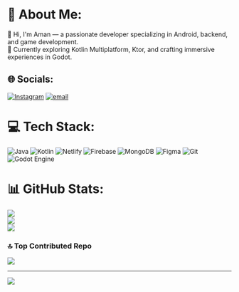 # 💫 About Me:
👋 Hi, I'm Aman — a passionate developer specializing in Android, backend, and game development.  
🚀 Currently exploring Kotlin Multiplatform, Ktor, and crafting immersive experiences in Godot.  



## 🌐 Socials:
[![Instagram](https://img.shields.io/badge/Instagram-%23E4405F.svg?logo=Instagram&logoColor=white)](https://instagram.com/https://www.instagram.com/a_man034/) [![email](https://img.shields.io/badge/Email-D14836?logo=gmail&logoColor=white)](mailto:amansaini04a@gmail.com) 

# 💻 Tech Stack:
![Java](https://img.shields.io/badge/java-%23ED8B00.svg?style=for-the-badge&logo=openjdk&logoColor=white) ![Kotlin](https://img.shields.io/badge/kotlin-%237F52FF.svg?style=for-the-badge&logo=kotlin&logoColor=white) ![Netlify](https://img.shields.io/badge/netlify-%23000000.svg?style=for-the-badge&logo=netlify&logoColor=#00C7B7) ![Firebase](https://img.shields.io/badge/firebase-a08021?style=for-the-badge&logo=firebase&logoColor=ffcd34) ![MongoDB](https://img.shields.io/badge/MongoDB-%234ea94b.svg?style=for-the-badge&logo=mongodb&logoColor=white) ![Figma](https://img.shields.io/badge/figma-%23F24E1E.svg?style=for-the-badge&logo=figma&logoColor=white) ![Git](https://img.shields.io/badge/git-%23F05033.svg?style=for-the-badge&logo=git&logoColor=white) ![Godot Engine](https://img.shields.io/badge/GODOT-%23FFFFFF.svg?style=for-the-badge&logo=godot-engine)
# 📊 GitHub Stats:
![](https://github-readme-stats.vercel.app/api?username=A-man404&theme=rose_pine&hide_border=false&include_all_commits=true&count_private=true)<br/>
![](https://nirzak-streak-stats.vercel.app/?user=A-man404&theme=rose_pine&hide_border=false)<br/>
![](https://github-readme-stats.vercel.app/api/top-langs/?username=A-man404&theme=rose_pine&hide_border=false&include_all_commits=true&count_private=true&layout=compact)

### 🔝 Top Contributed Repo
![](https://github-contributor-stats.vercel.app/api?username=A-man404&limit=5&theme=dark&combine_all_yearly_contributions=true)

---
[![](https://visitcount.itsvg.in/api?id=A-man404&icon=9&color=6)](https://visitcount.itsvg.in)

<!-- Proudly created with GPRM ( https://gprm.itsvg.in ) -->

